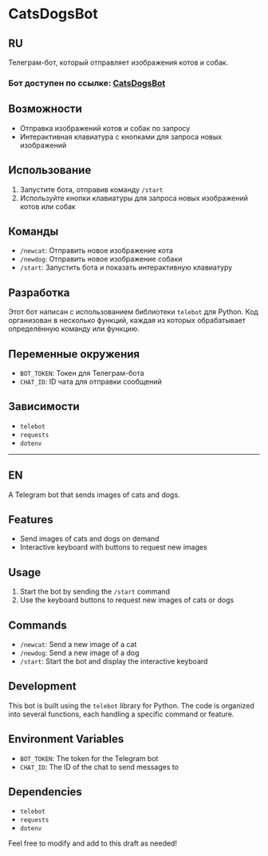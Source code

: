 
# CatsDogsBot

## RU
Телеграм-бот, который отправляет изображения котов и собак.

### Бот доступен по ссылке: [CatsDogsBot](https://t.me/takenkittybot) 

## Возможности

* Отправка изображений котов и собак по запросу
* Интерактивная клавиатура с кнопками для запроса новых изображений

## Использование

1. Запустите бота, отправив команду `/start`
2. Используйте кнопки клавиатуры для запроса новых изображений котов или собак

## Команды

* `/newcat`: Отправить новое изображение кота
* `/newdog`: Отправить новое изображение собаки
* `/start`: Запустить бота и показать интерактивную клавиатуру

## Разработка

Этот бот написан с использованием библиотеки `telebot` для Python. Код организован в несколько функций, каждая из которых обрабатывает определённую команду или функцию.

## Переменные окружения

* `BOT_TOKEN`: Токен для Телеграм-бота
* `CHAT_ID`: ID чата для отправки сообщений

## Зависимости

* `telebot`
* `requests`
* `dotenv`

---
## EN

A Telegram bot that sends images of cats and dogs.

## Features

* Send images of cats and dogs on demand
* Interactive keyboard with buttons to request new images

## Usage

1. Start the bot by sending the `/start` command
2. Use the keyboard buttons to request new images of cats or dogs

## Commands

* `/newcat`: Send a new image of a cat
* `/newdog`: Send a new image of a dog
* `/start`: Start the bot and display the interactive keyboard

## Development

This bot is built using the `telebot` library for Python. The code is organized into several functions, each handling a specific command or feature.

## Environment Variables

* `BOT_TOKEN`: The token for the Telegram bot
* `CHAT_ID`: The ID of the chat to send messages to

## Dependencies

* `telebot`
* `requests`
* `dotenv`

Feel free to modify and add to this draft as needed!
